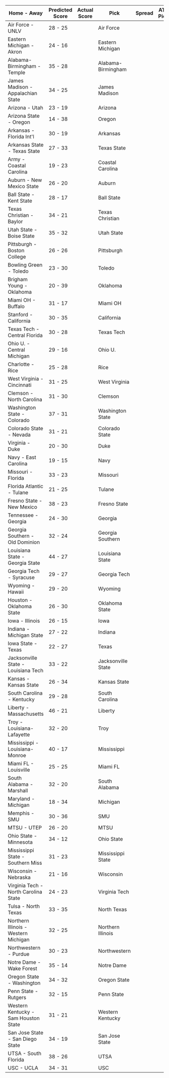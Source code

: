 Home - Away | Predicted Score | Actual Score | Pick | Spread | ATS Pick | O/U | O/U Pick
--- | --- | --- | --- | --- | --- | --- | ---
Air Force - UNLV | 28 - 25 |  | Air Force |  |  |  | 
Eastern Michigan - Akron | 24 - 16 |  | Eastern Michigan |  |  |  | 
Alabama-Birmingham - Temple | 35 - 28 |  | Alabama-Birmingham |  |  |  | 
James Madison - Appalachian State | 34 - 25 |  | James Madison |  |  |  | 
Arizona - Utah | 23 - 19 |  | Arizona |  |  |  | 
Arizona State - Oregon | 14 - 38 |  | Oregon |  |  |  | 
Arkansas - Florida Int'l | 30 - 19 |  | Arkansas |  |  |  | 
Arkansas State - Texas State | 27 - 33 |  | Texas State |  |  |  | 
Army - Coastal Carolina | 19 - 23 |  | Coastal Carolina |  |  |  | 
Auburn - New Mexico State | 26 - 20 |  | Auburn |  |  |  | 
Ball State - Kent State | 28 - 17 |  | Ball State |  |  |  | 
Texas Christian - Baylor | 34 - 21 |  | Texas Christian |  |  |  | 
Utah State - Boise State | 35 - 32 |  | Utah State |  |  |  | 
Pittsburgh - Boston College | 26 - 26 |  | Pittsburgh |  |  |  | 
Bowling Green - Toledo | 23 - 30 |  | Toledo |  |  |  | 
Brigham Young - Oklahoma | 20 - 39 |  | Oklahoma |  |  |  | 
Miami OH - Buffalo | 31 - 17 |  | Miami OH |  |  |  | 
Stanford - California | 30 - 35 |  | California |  |  |  | 
Texas Tech - Central Florida | 30 - 28 |  | Texas Tech |  |  |  | 
Ohio U. - Central Michigan | 29 - 16 |  | Ohio U. |  |  |  | 
Charlotte - Rice | 25 - 28 |  | Rice |  |  |  | 
West Virginia - Cincinnati | 31 - 25 |  | West Virginia |  |  |  | 
Clemson - North Carolina | 31 - 30 |  | Clemson |  |  |  | 
Washington State - Colorado | 37 - 31 |  | Washington State |  |  |  | 
Colorado State - Nevada | 31 - 21 |  | Colorado State |  |  |  | 
Virginia - Duke | 20 - 30 |  | Duke |  |  |  | 
Navy - East Carolina | 19 - 15 |  | Navy |  |  |  | 
Missouri - Florida | 33 - 23 |  | Missouri |  |  |  | 
Florida Atlantic - Tulane | 21 - 25 |  | Tulane |  |  |  | 
Fresno State - New Mexico | 38 - 23 |  | Fresno State |  |  |  | 
Tennessee - Georgia | 24 - 30 |  | Georgia |  |  |  | 
Georgia Southern - Old Dominion | 32 - 24 |  | Georgia Southern |  |  |  | 
Louisiana State - Georgia State | 44 - 27 |  | Louisiana State |  |  |  | 
Georgia Tech - Syracuse | 29 - 27 |  | Georgia Tech |  |  |  | 
Wyoming - Hawaii | 29 - 20 |  | Wyoming |  |  |  | 
Houston - Oklahoma State | 26 - 30 |  | Oklahoma State |  |  |  | 
Iowa - Illinois | 26 - 15 |  | Iowa |  |  |  | 
Indiana - Michigan State | 27 - 22 |  | Indiana |  |  |  | 
Iowa State - Texas | 22 - 27 |  | Texas |  |  |  | 
Jacksonville State - Louisiana Tech | 33 - 22 |  | Jacksonville State |  |  |  | 
Kansas - Kansas State | 26 - 34 |  | Kansas State |  |  |  | 
South Carolina - Kentucky | 29 - 28 |  | South Carolina |  |  |  | 
Liberty - Massachusetts | 46 - 21 |  | Liberty |  |  |  | 
Troy - Louisiana-Lafayette | 32 - 20 |  | Troy |  |  |  | 
Mississippi - Louisiana-Monroe | 40 - 17 |  | Mississippi |  |  |  | 
Miami FL - Louisville | 25 - 25 |  | Miami FL |  |  |  | 
South Alabama - Marshall | 32 - 20 |  | South Alabama |  |  |  | 
Maryland - Michigan | 18 - 34 |  | Michigan |  |  |  | 
Memphis - SMU | 30 - 36 |  | SMU |  |  |  | 
MTSU - UTEP | 26 - 20 |  | MTSU |  |  |  | 
Ohio State - Minnesota | 34 - 12 |  | Ohio State |  |  |  | 
Mississippi State - Southern Miss | 31 - 23 |  | Mississippi State |  |  |  | 
Wisconsin - Nebraska | 21 - 16 |  | Wisconsin |  |  |  | 
Virginia Tech - North Carolina State | 24 - 23 |  | Virginia Tech |  |  |  | 
Tulsa - North Texas | 33 - 35 |  | North Texas |  |  |  | 
Northern Illinois - Western Michigan | 32 - 25 |  | Northern Illinois |  |  |  | 
Northwestern - Purdue | 30 - 23 |  | Northwestern |  |  |  | 
Notre Dame - Wake Forest | 35 - 14 |  | Notre Dame |  |  |  | 
Oregon State - Washington | 34 - 32 |  | Oregon State |  |  |  | 
Penn State - Rutgers | 32 - 15 |  | Penn State |  |  |  | 
Western Kentucky - Sam Houston State | 31 - 21 |  | Western Kentucky |  |  |  | 
San Jose State - San Diego State | 34 - 19 |  | San Jose State |  |  |  | 
UTSA - South Florida | 38 - 26 |  | UTSA |  |  |  | 
USC - UCLA | 34 - 31 |  | USC |  |  |  | 

